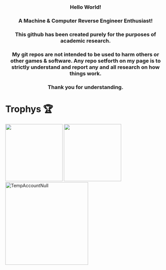 <!DOCTYPE html>
<html lang="en">
<h3 align="center">Hello World!<h3> 
<h3 align="center">A Machine & Computer Reverse Engineer Enthusiast!</h3>

 <h3 align="center">This github has been created purely for the purposes of academic research.</h3>
 <h3 align="center">My git repos are not intended to be used to harm others or other games & software. Any repo setforth on my page is to strictly understand and report any and all research on how things work.</h3>
  <h3 align="center">Thank you for understanding.</h3>
    
# Trophys 🏆
<div>
    <img height="180em" src="https://github-readme-stats.vercel.app/api?username=TempAccountNull&show_icons=true&theme=radical&include_all_commits=true&count_private=true&margin-w=45&margin-h=15" />
    <img height="180em" src="https://github-readme-stats.vercel.app/api/top-langs/?username=TempAccountNull&layout=compact&theme=radical&margin-w=45&margin-h=200" />
    <br>
    <img height="260em" src="https://github-trophies.vercel.app/?username=TempAccountNull&theme=radical&margin-w=45&margin-h=15" alt="TempAccountNull" /> 
</div>     
</body>
